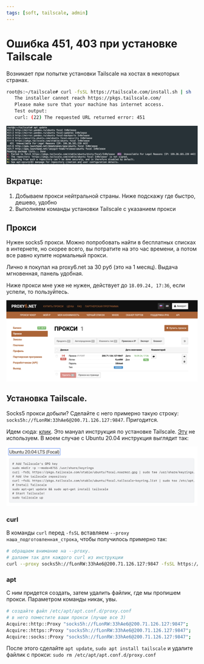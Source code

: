 ```yaml
---
tags: [soft, tailscale, admin]
---
```


# Ошибка 451, 403 при установке Tailscale

Возникает при попытке установки Tailscale на хостах в некоторых странах.

```bash
root@s:~/tailscale# curl -fsSL https://tailscale.com/install.sh | sh
   The installer cannot reach https://pkgs.tailscale.com/
   Please make sure that your machine has internet access.
   Test output:
   curl: (22) The requested URL returned error: 451
```

![Скриншот с терминала. Ошибка apt update](tailscale-installation-error-451.png)

## Вкратце:

1. Добываем прокси нейтральной страны. Ниже подскажу где быстро, дешево, удобно
2. Выполняем команды установки Tailscale с указанием прокси

<!--truncate-->

## Прокси

Нужен socks5 прокси. Можно попробовать найти в бесплатных списках в интернете, но скорее всего, вы потратите на это час времени, а потом все равно купите нормальный прокси.

Лично я покупал на proxy6.net за 30 руб (это на 1 месяц). Выдача мгновенная, панель удобная.

Ниже прокси мне уже не нужен, действует до `18.09.24, 17:36`, если успели, то пользуйтесь.

![proxy6 panel demo](proxy6-dashboard.png)

## Установка Tailscale.

Socks5 прокси добыли? Сделайте с него примерно такую строку: `socks5h://fLonRW:33hAe6@200.71.126.127:9847`. Пригодится.

Идем сюда: [клик](https://pkgs.tailscale.com/stable/#ubuntu-focal). Это мануал инструкция по установке Tailscale. [Эту](https://tailscale.com/download/linux) не используем. В моем случае с Ubuntu 20.04 инструкция выглядит так:

![Инструкция по установке Tailscale на Ubuntu Focal](ubuntu-focal-tailscale-install-guide.png)

### curl

В команды `curl` перед `-fsSL` вставляем `--proxy наша_подготовленная_строка`, чтобы получилось примерно так:

```bash
# обращаем внимание на --proxy.
# далаем так для каждого curl из инструкции
curl --proxy socks5h://fLonRW:33hAe6@200.71.126.127:9847 -fsSL https://pkgs.tailscale.com/stable/ubuntu/focal.noarmor.gpg | sudo tee /usr/share/keyrings/tailscale-archive-keyring.gpg >/dev/null
```

### apt

С ним придется создать, затем удалить файлик, где мы пропишем прокси. Параметром команды никак, увы.

```bash
# создайте файл /etc/apt/apt.conf.d/proxy.conf
# в него поместите ваши прокси (лучше все 3)
Acquire::http::Proxy "socks5h://fLonRW:33hAe6@200.71.126.127:9847";
Acquire::https::Proxy "socks5h://fLonRW:33hAe6@200.71.126.127:9847";
Acquire::socks::Proxy "socks5h://fLonRW:33hAe6@200.71.126.127:9847";
```

После этого сделайте `apt update`, `sudo apt install tailscale` и удалите файлик с прокси: `sudo rm /etc/apt/apt.conf.d/proxy.conf`

